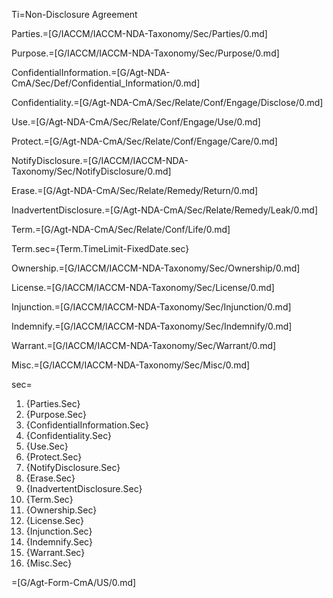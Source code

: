 Ti=Non-Disclosure Agreement

Parties.=[G/IACCM/IACCM-NDA-Taxonomy/Sec/Parties/0.md]

Purpose.=[G/IACCM/IACCM-NDA-Taxonomy/Sec/Purpose/0.md]

ConfidentialInformation.=[G/Agt-NDA-CmA/Sec/Def/Confidential_Information/0.md]

Confidentiality.=[G/Agt-NDA-CmA/Sec/Relate/Conf/Engage/Disclose/0.md]

Use.=[G/Agt-NDA-CmA/Sec/Relate/Conf/Engage/Use/0.md]

Protect.=[G/Agt-NDA-CmA/Sec/Relate/Conf/Engage/Care/0.md]

NotifyDisclosure.=[G/IACCM/IACCM-NDA-Taxonomy/Sec/NotifyDisclosure/0.md]

Erase.=[G/Agt-NDA-CmA/Sec/Relate/Remedy/Return/0.md]

InadvertentDisclosure.=[G/Agt-NDA-CmA/Sec/Relate/Remedy/Leak/0.md]

Term.=[G/Agt-NDA-CmA/Sec/Relate/Conf/Life/0.md]

Term.sec={Term.TimeLimit-FixedDate.sec}

Ownership.=[G/IACCM/IACCM-NDA-Taxonomy/Sec/Ownership/0.md]

License.=[G/IACCM/IACCM-NDA-Taxonomy/Sec/License/0.md]

Injunction.=[G/IACCM/IACCM-NDA-Taxonomy/Sec/Injunction/0.md]

Indemnify.=[G/IACCM/IACCM-NDA-Taxonomy/Sec/Indemnify/0.md]

Warrant.=[G/IACCM/IACCM-NDA-Taxonomy/Sec/Warrant/0.md]

Misc.=[G/IACCM/IACCM-NDA-Taxonomy/Sec/Misc/0.md]


sec=<ol><li>{Parties.Sec}<li>{Purpose.Sec}<li>{ConfidentialInformation.Sec}<li>{Confidentiality.Sec}<li>{Use.Sec}<li>{Protect.Sec}<li>{NotifyDisclosure.Sec}<li>{Erase.Sec}<li>{InadvertentDisclosure.Sec}<li>{Term.Sec}<li>{Ownership.Sec}<li>{License.Sec}<li>{Injunction.Sec}<li>{Indemnify.Sec}<li>{Warrant.Sec}<li>{Misc.Sec}</ol>

=[G/Agt-Form-CmA/US/0.md]
